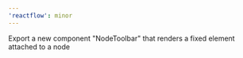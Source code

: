 ```yaml
---
'reactflow': minor
---
```


Export a new component "NodeToolbar" that renders a fixed element attached to a node
